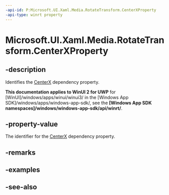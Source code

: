 ```yaml
---
-api-id: P:Microsoft.UI.Xaml.Media.RotateTransform.CenterXProperty
-api-type: winrt property
---
```


<!-- Property syntax
public Windows.UI.Xaml.DependencyProperty CenterXProperty { get; }
-->

# Microsoft.UI.Xaml.Media.RotateTransform.CenterXProperty

## -description
Identifies the [CenterX](rotatetransform_centerx.md) dependency property.

**This documentation applies to WinUI 2 for UWP** for [WinUI]/windows/apps/winui/winui3/ in the [Windows App SDK]/windows/apps/windows-app-sdk/, see the **[Windows App SDK namespaces]/windows/windows-app-sdk/api/winrt/**.

## -property-value
The identifier for the [CenterX](rotatetransform_centerx.md) dependency property.

## -remarks

## -examples

## -see-also
